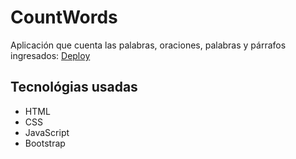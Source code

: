 # CountWords
Aplicación que cuenta las palabras, oraciones, palabras y párrafos ingresados: [Deploy](https://countword-devana.netlify.app/)

## Tecnológias usadas
- HTML
- CSS
- JavaScript
- Bootstrap
